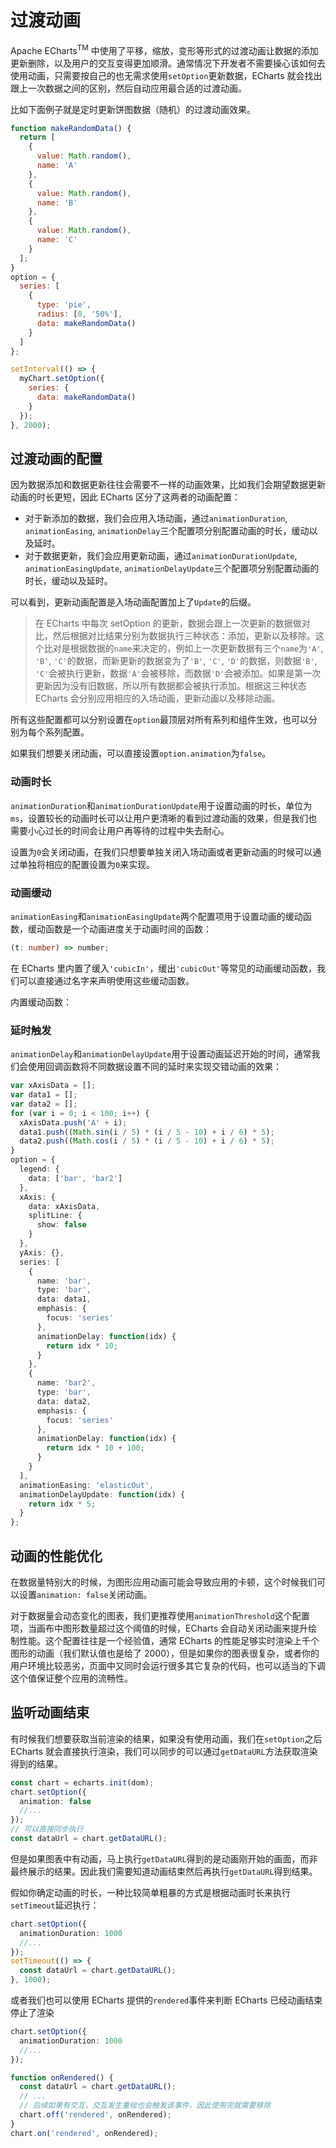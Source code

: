 # 过渡动画

Apache ECharts<sup>TM</sup> 中使用了平移，缩放，变形等形式的过渡动画让数据的添加更新删除，以及用户的交互变得更加顺滑。通常情况下开发者不需要操心该如何去使用动画，只需要按自己的也无需求使用`setOption`更新数据，ECharts 就会找出跟上一次数据之间的区别，然后自动应用最合适的过渡动画。

比如下面例子就是定时更新饼图数据（随机）的过渡动画效果。

```js live {layout: 'lr'}
function makeRandomData() {
  return [
    {
      value: Math.random(),
      name: 'A'
    },
    {
      value: Math.random(),
      name: 'B'
    },
    {
      value: Math.random(),
      name: 'C'
    }
  ];
}
option = {
  series: [
    {
      type: 'pie',
      radius: [0, '50%'],
      data: makeRandomData()
    }
  ]
};

setInterval(() => {
  myChart.setOption({
    series: {
      data: makeRandomData()
    }
  });
}, 2000);
```

## 过渡动画的配置

因为数据添加和数据更新往往会需要不一样的动画效果，比如我们会期望数据更新动画的时长更短，因此 ECharts 区分了这两者的动画配置：

- 对于新添加的数据，我们会应用入场动画，通过`animationDuration`, `animationEasing`, `animationDelay`三个配置项分别配置动画的时长，缓动以及延时。
- 对于数据更新，我们会应用更新动画，通过`animationDurationUpdate`, `animationEasingUpdate`, `animationDelayUpdate`三个配置项分别配置动画的时长，缓动以及延时。

可以看到，更新动画配置是入场动画配置加上了`Update`的后缀。

> 在 ECharts 中每次 setOption 的更新，数据会跟上一次更新的数据做对比，然后根据对比结果分别为数据执行三种状态：添加，更新以及移除。这个比对是根据数据的`name`来决定的，例如上一次更新数据有三个`name`为`'A'`, `'B'`, `'C'`的数据，而新更新的数据变为了`'B'`, `'C'`, `'D'`的数据，则数据`'B'`, `'C'`会被执行更新，数据`'A'`会被移除，而数据`'D'`会被添加。如果是第一次更新因为没有旧数据，所以所有数据都会被执行添加。根据这三种状态 ECharts 会分别应用相应的入场动画，更新动画以及移除动画。

所有这些配置都可以分别设置在`option`最顶层对所有系列和组件生效，也可以分别为每个系列配置。

如果我们想要关闭动画，可以直接设置`option.animation`为`false`。

### 动画时长

`animationDuration`和`animationDurationUpdate`用于设置动画的时长，单位为`ms`，设置较长的动画时长可以让用户更清晰的看到过渡动画的效果，但是我们也需要小心过长的时间会让用户再等待的过程中失去耐心。

设置为`0`会关闭动画，在我们只想要单独关闭入场动画或者更新动画的时候可以通过单独将相应的配置设置为`0`来实现。

### 动画缓动

`animationEasing`和`animationEasingUpdate`两个配置项用于设置动画的缓动函数，缓动函数是一个动画进度关于动画时间的函数：

```ts
(t: number) => number;
```

在 ECharts 里内置了缓入`'cubicIn'`，缓出`'cubicOut'`等常见的动画缓动函数，我们可以直接通过名字来声明使用这些缓动函数。

内置缓动函数：

<md-example src="line-easing" width="100%" height="400" />

### 延时触发

`animationDelay`和`animationDelayUpdate`用于设置动画延迟开始的时间，通常我们会使用回调函数将不同数据设置不同的延时来实现交错动画的效果：

```ts live { layout: 'lr' }
var xAxisData = [];
var data1 = [];
var data2 = [];
for (var i = 0; i < 100; i++) {
  xAxisData.push('A' + i);
  data1.push((Math.sin(i / 5) * (i / 5 - 10) + i / 6) * 5);
  data2.push((Math.cos(i / 5) * (i / 5 - 10) + i / 6) * 5);
}
option = {
  legend: {
    data: ['bar', 'bar2']
  },
  xAxis: {
    data: xAxisData,
    splitLine: {
      show: false
    }
  },
  yAxis: {},
  series: [
    {
      name: 'bar',
      type: 'bar',
      data: data1,
      emphasis: {
        focus: 'series'
      },
      animationDelay: function(idx) {
        return idx * 10;
      }
    },
    {
      name: 'bar2',
      type: 'bar',
      data: data2,
      emphasis: {
        focus: 'series'
      },
      animationDelay: function(idx) {
        return idx * 10 + 100;
      }
    }
  ],
  animationEasing: 'elasticOut',
  animationDelayUpdate: function(idx) {
    return idx * 5;
  }
};
```

## 动画的性能优化

在数据量特别大的时候，为图形应用动画可能会导致应用的卡顿，这个时候我们可以设置`animation: false`关闭动画。

对于数据量会动态变化的图表，我们更推荐使用`animationThreshold`这个配置项，当画布中图形数量超过这个阈值的时候，ECharts 会自动关闭动画来提升绘制性能。这个配置往往是一个经验值，通常 ECharts 的性能足够实时渲染上千个图形的动画（我们默认值也是给了 2000），但是如果你的图表很复杂，或者你的用户环境比较恶劣，页面中又同时会运行很多其它复杂的代码，也可以适当的下调这个值保证整个应用的流畅性。

## 监听动画结束

有时候我们想要获取当前渲染的结果，如果没有使用动画，我们在`setOption`之后 ECharts 就会直接执行渲染，我们可以同步的可以通过`getDataURL`方法获取渲染得到的结果。

```ts
const chart = echarts.init(dom);
chart.setOption({
  animation: false
  //...
});
// 可以直接同步执行
const dataUrl = chart.getDataURL();
```

但是如果图表中有动画，马上执行`getDataURL`得到的是动画刚开始的画面，而非最终展示的结果。因此我们需要知道动画结束然后再执行`getDataURL`得到结果。

假如你确定动画的时长，一种比较简单粗暴的方式是根据动画时长来执行`setTimeout`延迟执行：

```ts
chart.setOption({
  animationDuration: 1000
  //...
});
setTimeout(() => {
  const dataUrl = chart.getDataURL();
}, 1000);
```

或者我们也可以使用 ECharts 提供的`rendered`事件来判断 ECharts 已经动画结束停止了渲染

```ts
chart.setOption({
  animationDuration: 1000
  //...
});

function onRendered() {
  const dataUrl = chart.getDataURL();
  // ...
  // 后续如果有交互，交互发生重绘也会触发该事件，因此使用完就需要移除
  chart.off('rendered', onRendered);
}
chart.on('rendered', onRendered);
```
